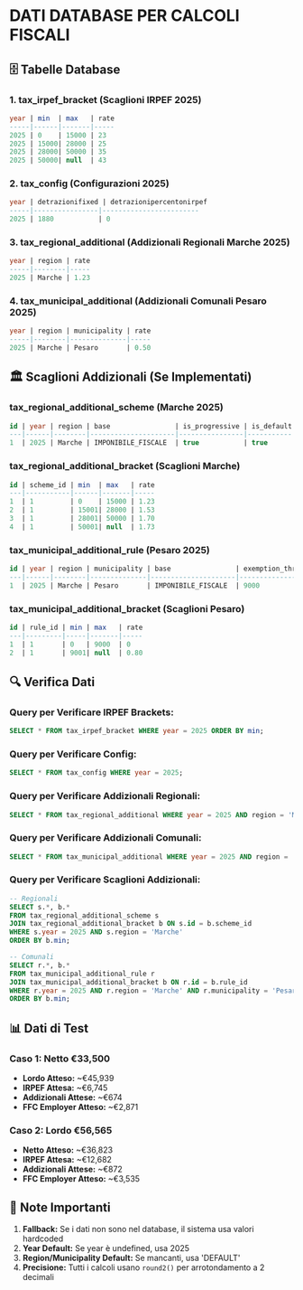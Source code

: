 # DATI DATABASE PER CALCOLI FISCALI

## 🗄️ **Tabelle Database**

### **1. tax_irpef_bracket (Scaglioni IRPEF 2025)**
```sql
year | min  | max   | rate
-----|------|-------|-----
2025 | 0    | 15000 | 23
2025 | 15000| 28000 | 25
2025 | 28000| 50000 | 35
2025 | 50000| null  | 43
```

### **2. tax_config (Configurazioni 2025)**
```sql
year | detrazionifixed | detrazionipercentonirpef
-----|----------------|------------------------
2025 | 1880           | 0
```

### **3. tax_regional_additional (Addizionali Regionali Marche 2025)**
```sql
year | region | rate
-----|--------|-----
2025 | Marche | 1.23
```

### **4. tax_municipal_additional (Addizionali Comunali Pesaro 2025)**
```sql
year | region | municipality | rate
-----|--------|--------------|-----
2025 | Marche | Pesaro       | 0.50
```

## 🏛️ **Scaglioni Addizionali (Se Implementati)**

### **tax_regional_additional_scheme (Marche 2025)**
```sql
id | year | region | base                | is_progressive | is_default
---|------|--------|---------------------|----------------|-----------
1  | 2025 | Marche | IMPONIBILE_FISCALE  | true           | true
```

### **tax_regional_additional_bracket (Scaglioni Marche)**
```sql
id | scheme_id | min  | max   | rate
---|-----------|------|-------|-----
1  | 1         | 0    | 15000 | 1.23
2  | 1         | 15001| 28000 | 1.53
3  | 1         | 28001| 50000 | 1.70
4  | 1         | 50001| null  | 1.73
```

### **tax_municipal_additional_rule (Pesaro 2025)**
```sql
id | year | region | municipality | base                | exemption_threshold | is_progressive | flat_rate | is_default
---|------|--------|--------------|---------------------|-------------------|----------------|-----------|-----------
1  | 2025 | Marche | Pesaro       | IMPONIBILE_FISCALE  | 9000              | false          | 0.80      | true
```

### **tax_municipal_additional_bracket (Scaglioni Pesaro)**
```sql
id | rule_id | min | max   | rate
---|---------|-----|-------|-----
1  | 1       | 0   | 9000  | 0
2  | 1       | 9001| null  | 0.80
```

## 🔍 **Verifica Dati**

### **Query per Verificare IRPEF Brackets:**
```sql
SELECT * FROM tax_irpef_bracket WHERE year = 2025 ORDER BY min;
```

### **Query per Verificare Config:**
```sql
SELECT * FROM tax_config WHERE year = 2025;
```

### **Query per Verificare Addizionali Regionali:**
```sql
SELECT * FROM tax_regional_additional WHERE year = 2025 AND region = 'Marche';
```

### **Query per Verificare Addizionali Comunali:**
```sql
SELECT * FROM tax_municipal_additional WHERE year = 2025 AND region = 'Marche' AND municipality = 'Pesaro';
```

### **Query per Verificare Scaglioni Addizionali:**
```sql
-- Regionali
SELECT s.*, b.* 
FROM tax_regional_additional_scheme s
JOIN tax_regional_additional_bracket b ON s.id = b.scheme_id
WHERE s.year = 2025 AND s.region = 'Marche'
ORDER BY b.min;

-- Comunali
SELECT r.*, b.* 
FROM tax_municipal_additional_rule r
JOIN tax_municipal_additional_bracket b ON r.id = b.rule_id
WHERE r.year = 2025 AND r.region = 'Marche' AND r.municipality = 'Pesaro'
ORDER BY b.min;
```

## 📊 **Dati di Test**

### **Caso 1: Netto €33,500**
- **Lordo Atteso:** ~€45,939
- **IRPEF Attesa:** ~€6,745
- **Addizionali Attese:** ~€674
- **FFC Employer Atteso:** ~€2,871

### **Caso 2: Lordo €56,565**
- **Netto Atteso:** ~€36,823
- **IRPEF Attesa:** ~€12,682
- **Addizionali Attese:** ~€872
- **FFC Employer Atteso:** ~€3,535

## 🚨 **Note Importanti**

1. **Fallback:** Se i dati non sono nel database, il sistema usa valori hardcoded
2. **Year Default:** Se year è undefined, usa 2025
3. **Region/Municipality Default:** Se mancanti, usa 'DEFAULT'
4. **Precisione:** Tutti i calcoli usano `round2()` per arrotondamento a 2 decimali












